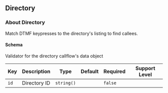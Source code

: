 ## Directory

### About Directory

Match DTMF keypresses to the directory's listing to find callees.

#### Schema

Validator for the directory callflow's data object



Key | Description | Type | Default | Required | Support Level
--- | ----------- | ---- | ------- | -------- | -------------
`id` | Directory ID | `string()` |   | `false` |  



